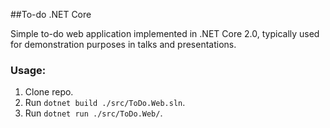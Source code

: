 ##To-do .NET Core

Simple to-do web application implemented in .NET Core 2.0, typically used for demonstration purposes in talks and presentations.

### Usage:

1. Clone repo.
2. Run `dotnet build ./src/ToDo.Web.sln`.
3. Run `dotnet run ./src/ToDo.Web/`.
